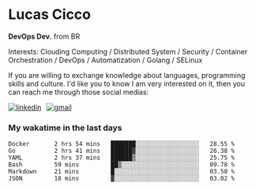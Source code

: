 # Lucas Cicco

**DevOps Dev.** from BR

Interests: Clouding Computing / Distributed System / Security / Container Orchestration / DevOps / Automatization / Golang / SELinux

If you are willing to exchange knowledge about languages, programming skills and culture. I'd like you to know I am very interested on it, then you can reach me through those social medias:

<div style="display: flex; align-items: center; gap: 10px;">
  <a href="https://www.linkedin.com/in/lucas-vitor-de-cicco" target="_blank">
    <img
      src="https://img.shields.io/badge/-LinkedIn-%230077B5?style=for-the-badge&logo=linkedin&logoColor=white"
      alt="linkedin"
      target="_blank" 
    />
  </a>
  <a href="mailto:lucasvitorx1@gmail.com">
      <img
        src="https://img.shields.io/badge/-Gmail-%23333?style=for-the-badge&logo=gmail&logoColor=white"
        alt="gmail"
        target="_blank"
      />
  </a>
</div>

### My wakatime in the last days

<!--START_SECTION:waka-->

```text
Docker       2 hrs 54 mins   ███████░░░░░░░░░░░░░░░░░░   28.55 %
Go           2 hrs 41 mins   ██████▓░░░░░░░░░░░░░░░░░░   26.38 %
YAML         2 hrs 37 mins   ██████▒░░░░░░░░░░░░░░░░░░   25.75 %
Bash         59 mins         ██▒░░░░░░░░░░░░░░░░░░░░░░   09.78 %
Markdown     21 mins         █░░░░░░░░░░░░░░░░░░░░░░░░   03.50 %
JSON         18 mins         ▓░░░░░░░░░░░░░░░░░░░░░░░░   03.02 %
```

<!--END_SECTION:waka-->
